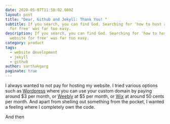 ```yaml
---
date: 2020-05-07T11:58:02.000Z
layout: post
title: "Dear, Github and Jekyll: Thank You! "
subtitle: If you search, you can find God. Searching for 'how to host a website
  for free' was far too easy.
description: If you search, you can find God. Searching for 'how to host a
  website for free' was far too easy.
category: product
tags:
  - website development
  - jekyll
  - github
author: sarthakgarg
paginate: true
---
```

I always wanted to not pay for hosting my website. I tried various options such as [Wordpress](https://wordpress.com/pricing/) where you can use your custom domain by paying around $3 per month, or [Weebly](https://www.weebly.com/in/pricing) at $5 per month, or [Wix](https://www.wix.com/upgrade/website) at around 50 cents per month. And apart from shelling out something from the pocket, I wanted a feeling where I completely own the code.

And then